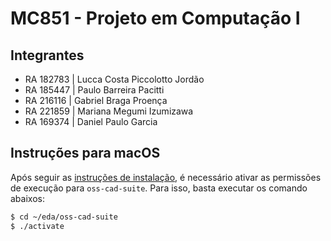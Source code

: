 # MC851 - Projeto em Computação I


## Integrantes

- RA 182783 | Lucca Costa Piccolotto Jordão
- RA 185447 | Paulo Barreira Pacitti
- RA 216116 | Gabriel Braga Proença
- RA 221859 | Mariana Megumi Izumizawa
- RA 169374 | Daniel Paulo Garcia

## Instruções para macOS
Após seguir as [instruções de instalação](https://www.ic.unicamp.br/~rodolfo/Cursos/mc851/2023s2/instalacao/), é necessário ativar as permissões de execução para `oss-cad-suite`. Para isso, basta executar os comando abaixos:
```bash
$ cd ~/eda/oss-cad-suite
$ ./activate
```